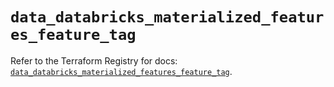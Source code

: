 # `data_databricks_materialized_features_feature_tag`

Refer to the Terraform Registry for docs: [`data_databricks_materialized_features_feature_tag`](https://registry.terraform.io/providers/databricks/databricks/1.88.0/docs/data-sources/materialized_features_feature_tag).
